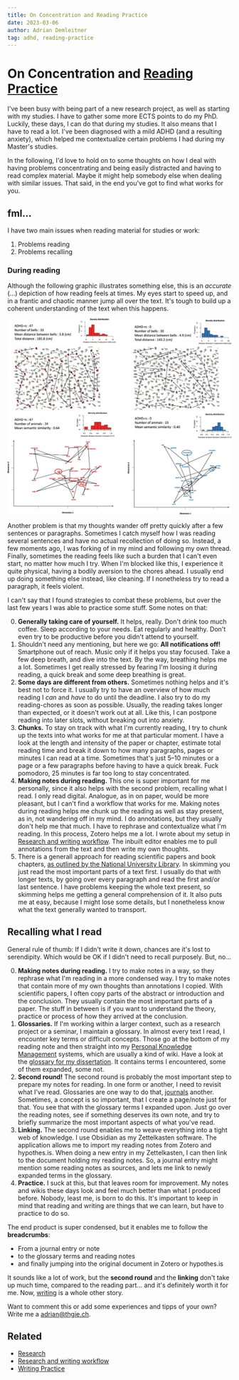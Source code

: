 ```yaml
---
title: On Concentration and Reading Practice
date: 2023-03-06
author: Adrian Demleitner
tag: adhd, reading-practice
---
```

# On Concentration and [Reading Practice](notes/Reading%20Practice.md)
I've been busy with being part of a new research project, as well as starting with my studies. I have to gather some more ECTS points to do my PhD. Luckily, these days, I can do that during my studies. It also means that I have to read a lot. I've been diagnosed with a mild ADHD (and a resulting anxiety), which helped me contextualize certain problems I had during my Master's studies.

In the following, I'd love to hold on to some thoughts on how I deal with having problems concentrating and being easily distracted and having to read complex material. Maybe it might help somebody else when dealing with similar issues. That said, in the end you've got to find what works for you.

## fml…
I have two main issues when reading material for studies or work:

1. Problems reading
2. Problems recalling

### During reading
Although the following graphic illustrates something else, this is an *accurate* (…) depiction of how reading feels at times. My eyes start to speed up, and in a frantic and chaotic manner jump all over the text. It's tough to build up a coherent understanding of the text when this happens. 

![Illustration of search paths in visual and semantic spaces](assets/Pasted%20image%2020230306111258.png)

Another problem is that my thoughts wander off pretty quickly after a few sentences or paragraphs. Sometimes I catch myself how I was reading several sentences and have no actual recollection of doing so. Instead, a few moments ago, I was forking of in my mind and following my own thread. Finally, sometimes the reading feels like such a burden that I can't even start, no matter how much I try. When I'm blocked like this, I experience it quite physical, having a bodily aversion to the chores ahead. I usually end up doing something else instead, like cleaning. If I nonetheless try to read a paragraph, it feels violent.

I can't say that I found strategies to combat these problems, but over the last few years I was able to practice some stuff. Some notes on that:

0. **Generally taking care of yourself.** It helps, really. Don't drink too much coffee. Sleep according to your needs. Eat regularly and healthy. Don't even try to be productive before you didn't attend to yourself.
1. Shouldn't need any mentioning, but here we go: **All notifications off!** Smartphone out of reach. Music only if it helps you stay focused. Take a few deep breath, and dive into the text. By the way, breathing helps me a lot. Sometimes I get really stressed by fearing I'm loosing it during reading, a quick break and some deep breathing is great.
2. **Some days are different from others.** Sometimes nothing helps and it's best not to force it. I usually try to have an overview of how much reading I *can* and *have* to do until the deadline. I also try to do my reading-chores as soon as possible. Usually, the reading takes longer than expected, or it doesn't work out at all. Like this, I can postpone reading into later slots, without breaking out into anxiety.
3. **Chunks.** To stay on track with what I'm currently reading, I try to chunk up the texts into what works for me at that particular moment. I have a look at the length and intensity of the paper or chapter, estimate total reading time and break it down to how many paragraphs, pages or minutes I can read at a time. Sometimes that's just 5–10 minutes or a page or a few paragraphs before having to have a quick break. Fuck pomodoro, 25 minutes is far too long to stay concentrated.
4. **Making notes during reading.** This one is super important for me personally, since it also helps with the second problem, recalling what I read. I only read digital. Analogue, as in on paper, would be more pleasant, but I can't find a workflow that works for me. Making notes during reading helps me chunk up the reading as well as stay present, as in, not wandering off in my mind. I do annotations, but they usually don't help me that much. I have to rephrase and contextualize what I'm reading. In this process, Zotero helps me a lot. I wrote about my setup in [Research and writing workflow](notes/Research%20and%20writing%20workflow.md). The inbuilt editor enables me to pull annotations from the text and then write my own thoughts.
5. There is a generall approach for reading scientific papers and book chapters, [as outlined by the National University Library](https://resources.nu.edu/researchprocess/readingscientificarticle). In skimming you just read the most important parts of a text first. I usually do that with longer texts, by going over every paragraph and read the first and/or last sentence. I have problems keeping the whole text present, so skimming helps me getting a general comprehension of it. It also puts me at easy, because I might lose some details, but I nonetheless know what the text generally wanted to transport.

## Recalling what I read
General rule of thumb: If I didn't write it down, chances are it's lost to serendipity. Which would be OK if I didn't need to recall purposely. But, no…

0. **Making notes during reading.** I try to make notes in a way, so they rephrase what I'm reading in a more condensed way. I try to make notes that contain more of my own thoughts than annotations I copied. With scientific papers, I often copy parts of the abstract or introduction and the conclusion. They usually contain the most important parts of a paper. The stuff in between is if you want to understand the theory, practice or process of how they arrived at the conclusion.
1. **Glossaries.** If I'm working within a larger context, such as a research project or a seminar, I maintain a glossary. In almost every text I read, I encounter key terms or difficult concepts. Those go at the bottom of my reading note and then straight into my [Personal Knowledge Management](notes/Personal%20Knowledge%20Management.md) systems, which are usually a kind of wiki. Have a look at the [glossary for my dissertation](https://dissertation.thgie.ch/notes/Glossary.html). It contains terms I encountered, some of them expanded, some not.
2. **Second round!** The second round is probably the most important step to prepare my notes for reading. In one form or another, I need to revisit what I've read. Glossaries are one way to do that, [journals](https://dissertation.thgie.ch/notes/Journal.html) another. Sometimes, a concept is so important, that I create a page/note just for that. You see that with the glossary terms I expanded upon. Just go over the reading notes, see if something deserves its own note, and try to briefly summarize the most important aspects of what you've read.
3. **Linking.** The second round enables me to weave everything into a tight web of knowledge. I use Obsidian as my Zettelkasten software. The application allows me to import my reading notes from Zotero and hypothes.is. When doing a new entry in my Zettelkasten, I can then link to the document holding my reading notes. So, a journal entry might mention some reading notes as sources, and lets me link to newly expanded terms in the glossary.
4. **Practice.** I suck at this, but that leaves room for improvement. My notes and wikis these days look and feel much better than what I produced before. Nobody, least me, is born to do this. It's important to keep in mind that reading and writing are things that we can learn, but have to practice to do so.

The end product is super condensed, but it enables me to follow the **breadcrumbs**:

- From a journal entry or note
- to the glossary terms and reading notes
- and finally jumping into the original document in Zotero or hypothes.is

It sounds like a lot of work, but the **second round** and the **linking** don't take up much time, compared to the reading part… and it's definitely worth it for me. Now, [writing](notes/Writing%20Practice.md) is a whole other story.

Want to comment this or add some experiences and tipps of your own? Write me a [adrian@thgie.ch](mailto:adrian@thgie.ch).

## Related
- [Research](notes/Research.md)
- [Research and writing workflow](notes/Research%20and%20writing%20workflow.md)
- [Writing Practice](notes/Writing%20Practice.md)